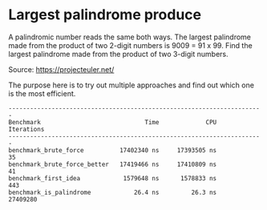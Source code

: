 # Largest palindrome produce

A palindromic number reads the same both ways. The largest palindrome made from the product of two 2-digit numbers is 9009 = 91 x 99.
Find the largest palindrome made from the product of two 3-digit numbers.

Source: https://projecteuler.net/

The purpose here is to try out multiple approaches and find out which one is the most efficient.

```
-----------------------------------------------------------------------
Benchmark                             Time             CPU   Iterations
-----------------------------------------------------------------------
benchmark_brute_force          17402340 ns     17393505 ns           35
benchmark_brute_force_better   17419466 ns     17410809 ns           41
benchmark_first_idea            1579648 ns      1578833 ns          443
benchmark_is_palindrome            26.4 ns         26.3 ns     27409280
```
